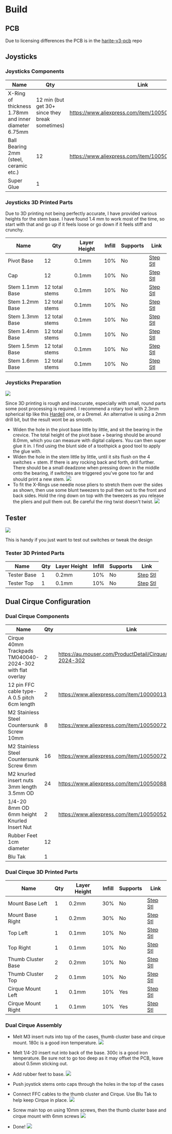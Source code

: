 # Build

## PCB

Due to licensing differences the PCB is in the [harite-v3-pcb](https://github.com/dlip/harite-v3-pcb) repo

## Joysticks

### Joysticks Components

| Name                                                 | Qty                                             | Link                                                    |
| ---------------------------------------------------- | ----------------------------------------------- | ------------------------------------------------------- |
| X-Ring of thickness 1.78mm and inner diameter 6.75mm | 12 min (but get 30+ since they break sometimes) | <https://www.aliexpress.com/item/1005006039394059.html> |
| Ball Bearing 2mm (steel, ceramic etc.)               | 12                                              | <https://www.aliexpress.com/item/1005008116669372.html> |
| Super Glue                                           | 1                                               |                                                         |

### Joysticks 3D Printed Parts

Due to 3D printing not being perfectly accurate, I have provided various heights for the stem base. I have found 1.4 mm to work most of the time, so start with that and go up if it feels loose or go down if it feels stiff and crunchy.

| Name            | Qty            | Layer Height | Infill | Supports | Link                                                                              |
| --------------- | -------------- | ------------ | ------ | -------- | --------------------------------------------------------------------------------- |
| Pivot Base      | 12             | 0.1mm        | 10%    | No       | [Step](./freecad/caps-pivot-bearing.step) [Stl](./freecad/caps-pivot-bearing.stl) |
| Cap             | 12             | 0.1mm        | 10%    | No       | [Step](./freecad/caps-stickcap.step) [Stl](./freecad/caps-stickcap.stl)           |
| Stem 1.1mm Base | 12 total stems | 0.1mm        | 10%    | No       | [Step](./freecad/caps-stickstem11.step) [Stl](./freecad/caps-stickstem11.stl)     |
| Stem 1.2mm Base | 12 total stems | 0.1mm        | 10%    | No       | [Step](./freecad/caps-stickstem12.step) [Stl](./freecad/caps-stickstem12.stl)     |
| Stem 1.3mm Base | 12 total stems | 0.1mm        | 10%    | No       | [Step](./freecad/caps-stickstem13.step) [Stl](./freecad/caps-stickstem13.stl)     |
| Stem 1.4mm Base | 12 total stems | 0.1mm        | 10%    | No       | [Step](./freecad/caps-stickstem14.step) [Stl](./freecad/caps-stickstem14.stl)     |
| Stem 1.5mm Base | 12 total stems | 0.1mm        | 10%    | No       | [Step](./freecad/caps-stickstem15.step) [Stl](./freecad/caps-stickstem15.stl)     |
| Stem 1.6mm Base | 12 total stems | 0.1mm        | 10%    | No       | [Step](./freecad/caps-stickstem16.step) [Stl](./freecad/caps-stickstem16.stl)     |

### Joysticks Preparation

![](./images/joysticks-drill.jpg)

Since 3D printing is rough and inaccurate, especially with small, round parts some post processing is required.
I recommend a rotary tool with 2.3mm spherical tip like this [Hardell](https://www.amazon.com.au/gp/product/B0DFTJFYY8) one, or a Dremel.
An alternative is using a 2mm drill bit, but the result wont be as smooth.

- Widen the hole in the pivot base little by little, and sit the bearing in the crevice. The total height of the pivot base + bearing should be around 8.0mm, which you can measure with digital calipers. You can then super glue it in. I find using the blunt side of a toothpick a good tool to apply the glue with.
- Widen the hole in the stem little by little, until it sits flush on the 4 switches + stem. If there is any rocking back and forth, drill further. There should be a small deadzone when pressing down in the middle onto the bearing, if switches are triggered you've gone too far and should print a new stem.
  ![](./images/joysticks-bearing-and-stem.jpg)
- To fit the X-Rings use needle nose pliers to stretch them over the sides as shown, then use some blunt tweezers to pull then out to the front and back sides. Hold the ring down on top with the tweezers as you release the pliers and pull them out. Be careful the ring twist doesn't twist.
  ![](./images/joysticks-caps-xring.jpg)

## Tester

![](./images/tester.jpg)

This is handy if you just want to test out switches or tweak the design

### Tester 3D Printed Parts

| Name        | Qty | Layer Height | Infill | Supports | Link                                                                                              |
| ----------- | --- | ------------ | ------ | -------- | ------------------------------------------------------------------------------------------------- |
| Tester Base | 1   | 0.2mm        | 10%    | No       | [Step](./freecad/thumb-cluster-test-base.step) [Stl](./freecad/thumb-cluster-test-base.stl)       |
| Tester Top  | 1   | 0.1mm        | 10%    | No       | [Step](./freecad/caps-testertop-stick-print.step) [Stl](./freecad/caps-testertop-stick-print.stl) |

## Dual Cirque Configuration

### Dual Cirque Components

| Name                                                      | Qty | Link                                                           |
| --------------------------------------------------------- | --- | -------------------------------------------------------------- |
| Cirque 40mm Trackpads TM040040-2024-302 with flat overlay | 2   | <https://au.mouser.com/ProductDetail/Cirque/TM040040-2024-302> |
| 12 pin FFC cable type-A 0.5 pitch 6cm length              | 2   | <https://www.aliexpress.com/item/10000013182312.html>          |
| M2 Stainless Steel Countersunk Screw 10mm                 | 8   | <https://www.aliexpress.com/item/1005007257158892.html>        |
| M2 Stainless Steel Countersunk Screw 6mm                  | 16  | <https://www.aliexpress.com/item/1005007257158892.html>        |
| M2 knurled insert nuts 3mm length 3.5mm OD                | 24  | <https://www.aliexpress.com/item/1005008897571758.html>        |
| 1/4-20 8mm OD 6mm height Knurled Insert Nut               | 2   | <https://www.aliexpress.com/item/1005005225137961.html>        |
| Rubber Feet 1cm diameter                                  | 12  |                                                                |
| Blu Tak                                                   | 1   |                                                                |

### Dual Cirque 3D Printed Parts

| Name               | Qty | Layer Height | Infill | Supports | Link                                                                                                                                        |
| ------------------ | --- | ------------ | ------ | -------- | ------------------------------------------------------------------------------------------------------------------------------------------- |
| Mount Base Left    | 1   | 0.2mm        | 30%    | No       | [Step](./freecad/mount-base-mount-left.step) [Stl](./freecad/mount-base-mount-left.stl)                                                     |
| Mount Base Right   | 1   | 0.2mm        | 30%    | No       | [Step](./freecad/mount-base-mount-right.step) [Stl](./freecad/mount-base-mount-right.stl)                                                   |
| Top Left           | 1   | 0.1mm        | 10%    | No       | [Step](./freecad/left-casetop-stick-print.step) [Stl](./freecad/left-casetop-stick-print.stl)                                               |
| Top Right          | 1   | 0.1mm        | 10%    | No       | [Step](./freecad/left-casetop-stick-right-print.step) [Stl](./freecad/left-casetop-stick-right-print.stl)                                   |
| Thumb Cluster Base | 2   | 0.2mm        | 10%    | No       | [Step](./freecad/thumb-cluster-thumb-cluster-casebase-print.step) [Stl](./freecad/thumb-cluster-thumb-cluster-casebase-print.stl)           |
| Thumb Cluster Top  | 2   | 0.1mm        | 10%    | No       | [Step](./freecad/thumb-cluster-thumb-cluster-casetop-stick-print.step) [Stl](./freecad/thumb-cluster-thumb-cluster-casetop-stick-print.stl) |
| Cirque Mount Left  | 1   | 0.1mm        | 10%    | Yes      | [Step](./freecad/cirque-mount-left.step) [Stl](./freecad/cirque-mount-left.stl)                                                             |
| Cirque Mount Right | 1   | 0.1mm        | 10%    | Yes      | [Step](./freecad/cirque-mount-right.step) [Stl](./freecad/cirque-mount-right.stl)                                                           |

### Dual Cirque Assembly

- Melt M3 insert nuts into top of the cases, thumb cluster base and cirque mount. 180c is a good iron temperature.
  ![](./images/dual-cirque-nuts.jpg)
- Melt 1/4-20 insert nut into back of the base. 300c is a good iron temperature. Be sure not to go too deep as it may offset the PCB, leave about 0.5mm sticking out.
- Add rubber feet to base.
  ![](./images/dual-cirque-feet.jpg)

- Push joystick stems onto caps through the holes in the top of the cases
- Connect FFC cables to the thumb cluster and Cirque. Use Blu Tak to help keep Cirque in place.
  ![](./images/dual-cirque-assembly.jpg)

- Screw main top on using 10mm screws, then the thumb cluster base and cirque mount with 6mm screws
  ![](./images/dual-cirque-screw.jpg)
- Done!
  ![](./images/dual-cirque-done.jpg)
